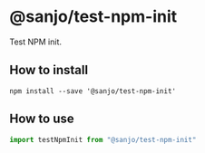 # @sanjo/test-npm-init

Test NPM init.

## How to install

```
npm install --save '@sanjo/test-npm-init'
```

## How to use

```js
import testNpmInit from "@sanjo/test-npm-init"
```
